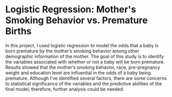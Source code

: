 # Logistic Regression: Mother's Smoking Behavior vs. Premature Births

In this project, I used logistic regression to model the odds that a baby is born premature by the mother’s smoking behavior among other demographic information of the mother. The goal of this study is to identify the variables associated with whether or not a baby will be born premature. Results showed that the mother’s smoking behavior, race, pre-pregnancy weight and education level are influential in the odds of a baby being premature. Although I've identified several factors, there are some concerns to statistical significance of the variables and the predictive abilities of the final model, therefore, further analysis could be needed.
